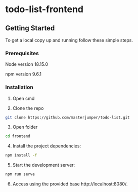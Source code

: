 # todo-list-frontend

## Getting Started

To get a local copy up and running follow these simple steps.

### Prerequisites

Node version 18.15.0

npm version 9.6.1

### Installation

1. Open cmd

2. Clone the repo

```sh
git clone https://github.com/masterjumper/todo-list.git
```

3. Open folder

```sh
cd frontend
```
4. Install the project dependencies:
```sh
npm install -f
```
5. Start the development server:
```sh
npm run serve
```
6. Access using the provided base http://localhost:8080/.
